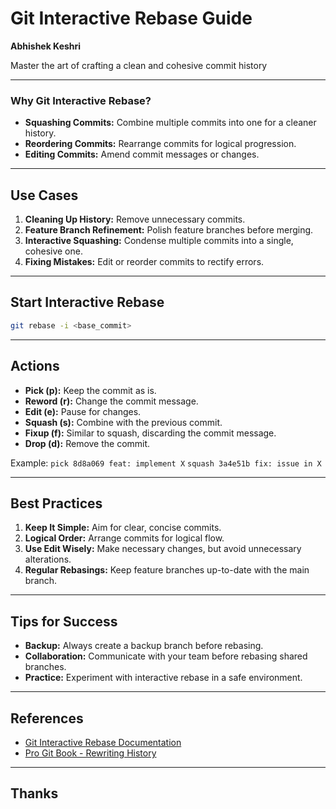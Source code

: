 # Git Interactive Rebase Guide

**Abhishek Keshri**

Master the art of crafting a clean and cohesive commit history

---

### Why Git Interactive Rebase?

- **Squashing Commits:** Combine multiple commits into one for a cleaner history.
- **Reordering Commits:** Rearrange commits for logical progression.
- **Editing Commits:** Amend commit messages or changes.

---

## Use Cases

1. **Cleaning Up History:** Remove unnecessary commits.
2. **Feature Branch Refinement:** Polish feature branches before merging.
3. **Interactive Squashing:** Condense multiple commits into a single, cohesive one.
4. **Fixing Mistakes:** Edit or reorder commits to rectify errors.

---

## Start Interactive Rebase

```bash
git rebase -i <base_commit>
```

---

## Actions

- **Pick (p):** Keep the commit as is.
- **Reword (r):** Change the commit message.
- **Edit (e):** Pause for changes.
- **Squash (s):** Combine with the previous commit.
- **Fixup (f):** Similar to squash, discarding the commit message.
- **Drop (d):** Remove the commit.

Example:
`pick 8d8a069 feat: implement X`
`squash 3a4e51b fix: issue in X`

---

## Best Practices

1. **Keep It Simple:** Aim for clear, concise commits.
2. **Logical Order:** Arrange commits for logical flow.
3. **Use Edit Wisely:** Make necessary changes, but avoid unnecessary alterations.
4. **Regular Rebasings:** Keep feature branches up-to-date with the main branch.

---

## Tips for Success

- **Backup:** Always create a backup branch before rebasing.
- **Collaboration:** Communicate with your team before rebasing shared branches.
- **Practice:** Experiment with interactive rebase in a safe environment.

---

## References

- [Git Interactive Rebase Documentation](https://git-scm.com/docs/git-rebase#_interactive_mode)
- [Pro Git Book - Rewriting History](https://git-scm.com/book/en/v2/Git-Tools-Rewriting-History)

---

## Thanks
